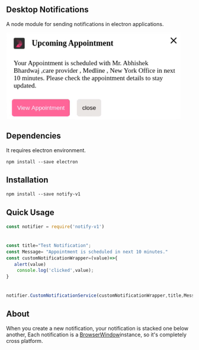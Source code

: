 ## Desktop Notifications

A node module for sending notifications in electron applications.

![screenshot](notif.png)

## Dependencies

It requires electron environment.

~~~
npm install --save electron
~~~

## Installation

~~~
npm install --save notify-v1
~~~

## Quick Usage

~~~ javascript
const notifier = require('notify-v1')


const title="Test Notification";
const Message= "Appointment is scheduled in next 10 minutes."
const customNotificationWrapper=(value)=>{
   alert(value)
    console.log('clicked',value);
}


notifier.CustomNotificationService(customNotificationWrapper,title,Message);

~~~



## About

When you create a new notification, your notification is stacked one below another,
Each notification is a [BrowserWindow](browserwindow)instance, 
so it's completely cross platform.